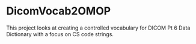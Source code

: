 # DicomVocab2OMOP
This project looks at creating a controlled vocabulary for DICOM Pt 6 Data Dictionary with a focus on CS code strings.
